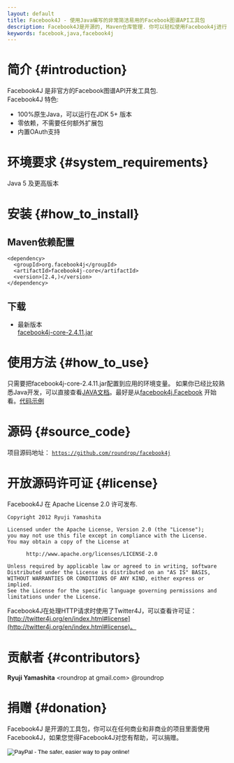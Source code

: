 ```yaml
---
layout: default
title: Facebook4J - 使用Java编写的非常简洁易用的Facebook图谱API工具包
description: Facebook4J是开源的, Maven仓库管理. 你可以轻松使用Facebook4j进行Facebook图谱API开发
keywords: facebook,java,facebook4j
---
```

# 简介 {#introduction}
Facebook4J 是非官方的Facebook图谱API开发工具包.  
Facebook4J 特色:  

* 100%原生Java，可以运行在JDK 5+ 版本
* 零依赖，不需要任何额外扩展包
* 内置OAuth支持

# 环境要求 {#system_requirements}
Java 5 及更高版本

# 安装 {#how_to_install}

## Maven依赖配置

    <dependency>
      <groupId>org.facebook4j</groupId>
      <artifactId>facebook4j-core</artifactId>
      <version>[2.4,)</version>
    </dependency>

## 下载

* 最新版本  
[facebook4j-core-2.4.11.jar](/download/facebook4j-core-2.4.11.jar)

# 使用方法 {#how_to_use}
只需要把facebook4j-core-2.4.11.jar配置到应用的环境变量。
如果你已经比较熟悉Java开发，可以直接查看[JAVA文档](/javadoc/index.html "JavaDoc")。最好是从[facebook4j.Facebook](/javadoc/facebook4j/Facebook.html "facebook4j.Facebook") 开始看。[代码示例](/zh/code-examples.html)

# 源码 {#source_code}

项目源码地址： <a href="https://github.com/roundrop/facebook4j" target="_blank"> `https://github.com/roundrop/facebook4j` </a>

<div class="github-card" data-user="roundrop" data-repo="facebook4j" data-width="400" data-height="153"></div>
<script src="//cdn.jsdelivr.net/github-cards/latest/widget.js"></script>

# 开放源码许可证 {#license}
Facebook4J 在 Apache License 2.0 许可发布.

    Copyright 2012 Ryuji Yamashita
    
    Licensed under the Apache License, Version 2.0 (the "License");
    you may not use this file except in compliance with the License.
    You may obtain a copy of the License at
    
          http://www.apache.org/licenses/LICENSE-2.0
    
    Unless required by applicable law or agreed to in writing, software
    Distributed under the License is distributed on an "AS IS" BASIS,
    WITHOUT WARRANTIES OR CONDITIONS OF ANY KIND, either express or implied.
    See the License for the specific language governing permissions and
    limitations under the License.

Facebook4J在处理HTTP请求时使用了Twitter4J，可以查看许可证：[http://twitter4j.org/en/index.html#license](http://twitter4j.org/en/index.html#license)。

# 贡献者 {#contributors}
**Ryuji Yamashita** &lt;roundrop at gmail.com&gt; @roundrop

# 捐赠 {#donation}
Facebook4J 是开源的工具包，你可以在任何商业和非商业的项目里面使用Facebook4J，如果您觉得Facebook4J对您有帮助，可以捐赠。
  
<form action="https://www.paypal.com/cgi-bin/webscr" method="post" target="_top">
<input type="hidden" name="cmd" value="_s-xclick">
<input type="hidden" name="hosted_button_id" value="S45MRBZF7UN8C">
<input type="image" src="https://www.paypalobjects.com/webstatic/en_US/btn/btn_donate_pp_142x27.png" border="0" name="submit" alt="PayPal - The safer, easier way to pay online!" style="width: auto;height: auto;padding: 0;border: none;">
<img alt="" border="0" src="https://www.paypalobjects.com/en_US/i/scr/pixel.gif" width="1" height="1">
</form>

